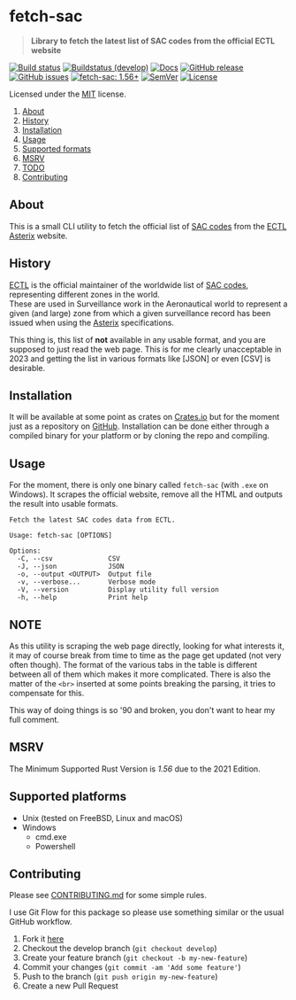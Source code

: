 <!-- omit in TOC -->

# fetch-sac

> **Library to fetch the latest list of SAC codes from the official ECTL website**

[![Build status](https://github.com/keltia/fetch-sac/actions/workflows/rust.yml/badge.svg)](https://github.com/keltia/fetch-sac/actions/workflows/rust.yml)
[![Buildstatus (develop)](https://github.com/keltia/fetch-sac/actions/workflows/develop.yml/badge.svg)](https://github.com/keltia/fetch-sac/actions/workflows/develop.yml)
[![Docs](https://img.shields.io/docsrs/dmarc-rs)](https://docs.rs/drone-utils)
[![GitHub release](https://img.shields.io/github/release/keltia/dmarc-rs.svg)](https://github.com/keltia/fetch-sac/releases/)
[![GitHub issues](https://img.shields.io/github/issues/keltia/fetch-sac.svg)](https://github.com/keltia/fetch-sac/issues)
[![fetch-sac: 1.56+]][Rust 1.56]
[![SemVer](https://img.shields.io/badge/semver-2.0.0-blue)](https://semver.org/spec/v2.0.0.html)
[![License](https://img.shields.io/crates/l/mit)](https://opensource.org/licenses/MIT)

Licensed under the [MIT](LICENSE) license.

1. [About](#about)
2. [History](#history)
2. [Installation](#installation)
3. [Usage](#usage)
4. [Supported formats](#formats)
5. [MSRV](#msrv)
6. [TODO](#todo)
7. [Contributing](#contributing)

## About

This is a small CLI utility to fetch the official list of [SAC codes] from the [ECTL] [Asterix] website.

## History

[ECTL] is the official maintainer of the worldwide list of [SAC codes], representing different zones in the world.  
These are used in Surveillance work in the Aeronautical world to represent a given (and large) zone from which a given
surveillance record has been issued when using the [Asterix] specifications.

This thing is, this list of **not** available in any usable format, and you are supposed to just read the web page. This
is for me clearly unacceptable in 2023 and getting the list in various formats like [JSON] or even [CSV]  is desirable.

## Installation

It will be available at some point as crates on [Crates.io]  but for the moment just as a repository on
[GitHub]. Installation can be done either through a compiled binary for your platform or by cloning the repo and
compiling.

## Usage

For the moment, there is only one binary called `fetch-sac` (with `.exe` on Windows). It scrapes the official website,
remove all the HTML and outputs the result into usable formats.

```text
Fetch the latest SAC codes data from ECTL.

Usage: fetch-sac [OPTIONS]

Options:
  -C, --csv              CSV
  -J, --json             JSON
  -o, --output <OUTPUT>  Output file
  -v, --verbose...       Verbose mode
  -V, --version          Display utility full version
  -h, --help             Print help
```

## NOTE

As this utility is scraping the web page directly, looking for what interests it, it may of course break from time
to time as the page get updated (not very often though). The format of the various tabs in the table is different
between
all of them which makes it more complicated. There is also the matter of the `<br>`  inserted at some points breaking
the parsing, it tries to compensate for this.

This way of doing things is so '90 and broken, you don't want to hear my full comment.

## MSRV

The Minimum Supported Rust Version is *1.56* due to the 2021 Edition.

## Supported platforms

* Unix (tested on FreeBSD, Linux and macOS)
* Windows
  * cmd.exe
  * Powershell

## Contributing

Please see [CONTRIBUTING.md](CONTRIBUTING.md) for some simple rules.

I use Git Flow for this package so please use something similar or the usual GitHub workflow.

1. Fork it [here](https://github.com/keltia/fetch-sac/fork)
2. Checkout the develop branch (`git checkout develop`)
3. Create your feature branch (`git checkout -b my-new-feature`)
4. Commit your changes (`git commit -am 'Add some feature'`)
5. Push to the branch (`git push origin my-new-feature`)
6. Create a new Pull Request

[Asterix]: https://www.eurocontrol.int/asterix/

[Crates.io]: https://crates.io/

[GitHub]: https://github.com/keltia/fetch-sac

[SAC codes]: https://en.wikipedia.org/wiki/System_area_code

[RUST]: https://www.rust-lang.org/

[fetch-sac: 1.56+]: https://img.shields.io/badge/Rust%20version-1.56%2B-lightgrey

[Rust 1.56]: https://blog.rust-lang.org/2021/10/21/Rust-1.56.0.html

[ECTL]: https://www/eurocontrol.int/
